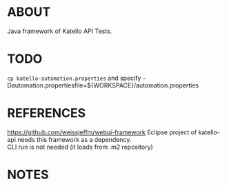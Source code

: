 ABOUT
=====
Java framework of Katello API Tests.

TODO
====
 `cp katello-automation.properties`
 and specify -Dautomation.propertiesfile=${WORKSPACE}/automation.properties

REFERENCES
==========
https://github.com/weissjeffm/webui-framework
Eclipse project of katello-api needs this framework as a dependency.  
CLI run is not needed (it loads from .m2 repository)

NOTES
=====

